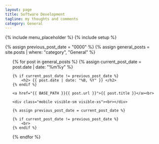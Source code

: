 ```yaml
---
layout: page
title: Software Development
tagline: my thoughts and comments
category: General
---
```

{% include menu_placeholder %}
{% include setup %}

{% assign previous_post_date = "0000" %}
{% assign general_posts = site.posts | where: "category", "General" %}

<ul>
  {% for post in  general_posts %}
    {% assign current_post_date =  post.date | date: "%m%y" %}

    {% if current_post_date != previous_post_date %}
        <h2> {{ post.date | date: "%B, %Y" }} </h2>
    {% endif %}

    <a href="{{ BASE_PATH }}{{ post.url }}">{{ post.title }}</a><br>

    <div class="mobile visible-sm visible-xs"><br></div>

    {% assign previous_post_date = current_post_date %}

    {% if current_post_date != previous_post_date %}
        <br>
    {% endif %}
  {% endfor %}
</ul>
